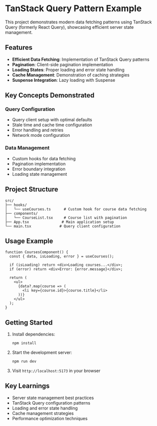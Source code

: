 # TanStack Query Pattern Example

This project demonstrates modern data fetching patterns using TanStack Query (formerly React Query), showcasing efficient server state management.

## Features

- **Efficient Data Fetching**: Implementation of TanStack Query patterns
- **Pagination**: Client-side pagination implementation
- **Loading States**: Proper loading and error state handling
- **Cache Management**: Demonstration of caching strategies
- **Suspense Integration**: Lazy loading with Suspense

## Key Concepts Demonstrated

### Query Configuration
- Query client setup with optimal defaults
- Stale time and cache time configuration
- Error handling and retries
- Network mode configuration

### Data Management
- Custom hooks for data fetching
- Pagination implementation
- Error boundary integration
- Loading state management

## Project Structure

```
src/
├── hooks/
│   └── useCourses.ts      # Custom hook for course data fetching
├── components/
│   └── CourseList.tsx     # Course list with pagination
├── App.tsx               # Main application setup
└── main.tsx             # Query client configuration
```

## Usage Example

```tsx
function CoursesComponent() {
  const { data, isLoading, error } = useCourses();

  if (isLoading) return <div>Loading courses...</div>;
  if (error) return <div>Error: {error.message}</div>;

  return (
    <ul>
      {data?.map(course => (
        <li key={course.id}>{course.title}</li>
      ))}
    </ul>
  );
}
```

## Getting Started

1. Install dependencies:
   ```bash
   npm install
   ```

2. Start the development server:
   ```bash
   npm run dev
   ```

3. Visit `http://localhost:5173` in your browser

## Key Learnings
- Server state management best practices
- TanStack Query configuration patterns
- Loading and error state handling
- Cache management strategies
- Performance optimization techniques
